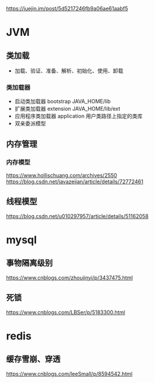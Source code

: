 https://juejin.im/post/5d5217246fb9a06ae61aabf5

# JVM

## 类加载
- 加载、验证、准备、解析、初始化、使用、卸载

### 类加载器
- 启动类加载器 bootstrap JAVA_HOME/lib
- 扩展类加载器 extension JAVA_HOME/lib/ext
- 应用程序类加载器 application 用户类路径上指定的类库
- 双亲委派模型

## 内存管理

### 内存模型
https://www.hollischuang.com/archives/2550
https://blog.csdn.net/javazejian/article/details/72772461

## 线程模型
https://blog.csdn.net/u010297957/article/details/51162058

# mysql
## 事物隔离级别
https://www.cnblogs.com/zhoujinyi/p/3437475.html

## 死锁
https://www.cnblogs.com/LBSer/p/5183300.html

# redis
## 缓存雪崩、穿透
https://www.cnblogs.com/leeSmall/p/8594542.html
